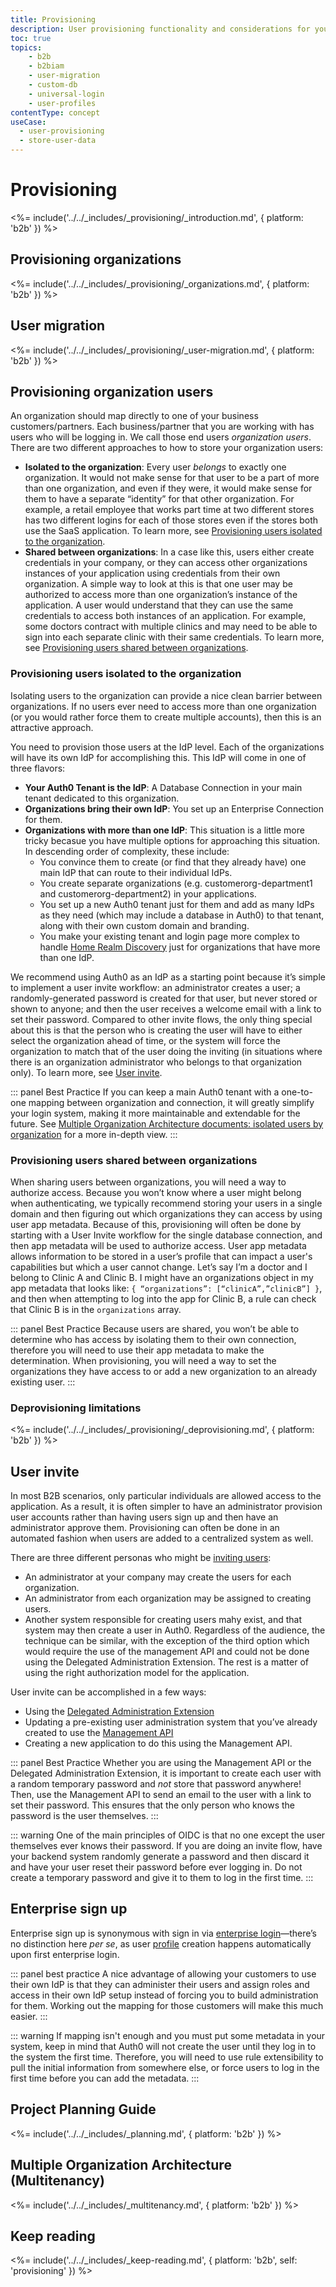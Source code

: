 ```yaml
---
title: Provisioning
description: User provisioning functionality and considerations for your B2B IAM implementation.
toc: true
topics:
    - b2b
    - b2biam
    - user-migration
    - custom-db
    - universal-login
    - user-profiles
contentType: concept
useCase:
  - user-provisioning
  - store-user-data
---
```

# Provisioning

<%= include('../../_includes/_provisioning/_introduction.md', { platform: 'b2b' }) %>

## Provisioning organizations

<%= include('../../_includes/_provisioning/_organizations.md', { platform: 'b2b' }) %>

## User migration

<%= include('../../_includes/_provisioning/_user-migration.md', { platform: 'b2b' }) %>

## Provisioning organization users

An organization should map directly to one of your business customers/partners. Each business/partner that you are working with has users who will be logging in. We call those end users *organization users*.
There are two different approaches to how to store your organization users:

* **Isolated to the organization**: Every user *belongs* to exactly one organization. It would not make sense for that user to be a part of more than one organization, and even if they were, it would make sense for them to have a separate “identity” for that other organization. For example, a retail employee that works part time at two different stores has two different logins for each of those stores even if the stores both use the SaaS application. To learn more, see [Provisioning users isolated to the organization](#provisioning-users-isolated-to-the-organization).
* **Shared between organizations**: In a case like this, users either create credentials in your company, or they can access other organizations instances of your application using credentials from their own organization. A simple way to look at this is that one user may be authorized to access more than one organization’s instance of the application. A user would understand that they can use the same credentials to access both instances of an application. For example, some doctors contract with multiple clinics and may need to be able to sign into each separate clinic with their same credentials. To learn more, see [Provisioning users shared between organizations](#provisioning-users-shared-between-organizations). 

### Provisioning users isolated to the organization

Isolating users to the organization can provide a nice clean barrier between organizations. If no users ever need to access more than one organization (or you would rather force them to create multiple accounts), then this is an attractive approach.

You need to provision those users at the IdP level. Each of the organizations will have its own IdP for accomplishing this.  This IdP will come in one of three flavors:

* **Your Auth0 Tenant is the IdP**: A Database Connection in your main tenant dedicated to this organization.
* **Organizations bring their own IdP**: You set up an Enterprise Connection for them.
* **Organizations with more than one IdP**: This situation is a little more tricky becasue you have multiple options for approaching this situation. In descending order of complexity, these include:
    * You convince them to create (or find that they already have) one main IdP that can route to their individual IdPs.
    * You create separate organizations (e.g. customerorg-department1 and customerorg-department2) in your applications.
    * You set up a new Auth0 tenant just for them and add as many IdPs as they need (which may include a database in Auth0) to that tenant, along with their own custom domain and branding.
    * You make your existing tenant and login page more complex to handle [Home Realm Discovery](/architecture-scenarios/implementation/b2b/b2b-authentication#home-real-discovery) just for organizations that have more than one IdP.

We recommend using Auth0 as an IdP as a starting point because it’s simple to implement a user invite workflow: an administrator creates a user; a randomly-generated password is created for that user, but never stored or shown to anyone; and then the user receives a welcome email with a link to set their password. Compared to other invite flows, the only thing special about this is that the person who is creating the user will have to either select the organization ahead of time, or the system will force the organization to match that of the user doing the inviting (in situations where there is an organization administrator who belongs to that organization only). To learn more, see [User invite](#user-invite).

::: panel Best Practice
If you can keep a main Auth0 tenant with a one-to-one mapping between organization and connection, it will greatly simplify your login system, making it more maintainable and extendable for the future. See [Multiple Organization Architecture documents: isolated users by organization](https://drive.google.com/a/auth0.com/file/d/1fzWWu7CUWaPpmaSO01gEhVYmkSXvV28l/view?usp=sharing) for a more in-depth view.
:::

### Provisioning users shared between organizations

When sharing users between organizations, you will need a way to authorize access. Because you won’t know where a user might belong when authenticating, we typically recommend storing your users in a single domain and then figuring out which organizations they can access by using user app metadata. Because of this, provisioning will often be done by starting with a User Invite workflow for the single database connection, and then app metadata will be used to authorize access. User app metadata allows information to be stored in a user’s profile that can impact a user's capabilities but which a user cannot change. Let’s say I’m a doctor and I belong to Clinic A and Clinic B. I might have an organizations object in my app metadata that looks like: `{ “organizations”: [“clinicA”,”clinicB”] }`, and then when attempting to log into the app for Clinic B, a rule can check that Clinic B is in the `organizations` array.

::: panel Best Practice
Because users are shared, you won’t be able to determine who has access by isolating them to their own connection, therefore you will need to use their app metadata to make the determination. When provisioning, you will need a way to set the organizations they have access to or add a new organization to an already existing user.
:::

### Deprovisioning limitations

<%= include('../../_includes/_provisioning/_deprovisioning.md', { platform: 'b2b' }) %>

## User invite

In most B2B scenarios, only particular individuals are allowed access to the application. As a result, it is often simpler to have an administrator provision user accounts rather than having users sign up and then have an administrator approve them. Provisioning can often be done in an automated fashion when users are added to a centralized system as well.

There are three different personas who might be [inviting users](/design/creating-invite-only-applications):

* An administrator at your company may create the users for each organization.
* An administrator from each organization may be assigned to creating users.
* Another system responsible for creating users mahy exist, and that system may then create a user in Auth0.
Regardless of the audience, the technique can be similar, with the exception of the third option which would require the use of the management API and could not be done using the Delegated Administration Extension. The rest is a matter of using the right authorization model for the application.

User invite can be accomplished in a few ways:

* Using the [Delegated Administration Extension](/extensions/delegated-admin/v3)
* Updating a pre-existing user administration system that you’ve already created to use the [Management API](/api/management/v2)
* Creating a new application to do this using the Management API.

::: panel Best Practice
Whether you are using the Management API or the Delegated Administration Extension, it is important to create each user with a random temporary password and *not* store that password anywhere! Then, use the Management API to send an email to the user with a link to set their password. This ensures that the only person who knows the password is the user themselves.
:::

::: warning
One of the main principles of OIDC is that no one except the user themselves ever knows their password. If you are doing an invite flow, have your backend system randomly generate a password and then discard it and have your user reset their password before ever logging in.  Do not create a temporary password and give it to them to log in the first time.
:::

## Enterprise sign up

Enterprise sign up is synonymous with sign in via [enterprise login](/architecture-scenarios/implementation/b2b/b2b-authentication#enterprise-login)&mdash;there’s no distinction here *per se*, as user [profile](/architecture-scenarios/implementation/b2b/b2b-profile-mgmt) creation happens automatically upon first enterprise login.

::: panel best practice
A nice advantage of allowing your customers to use their own IdP is that they can administer their users and assign roles and access in their own IdP setup instead of forcing you to build administration for them. Working out the mapping for those customers will make this much easier.
:::

::: warning
  If mapping isn't enough and you must put some metadata in your system, keep in mind that Auth0 will not create the user until they log in to the system the first time. Therefore, you will need to use rule extensibility to pull the initial information from somewhere else, or force users to log in the first time before you can add the metadata.
:::

## Project Planning Guide

<%= include('../../_includes/_planning.md', { platform: 'b2b' }) %>

## Multiple Organization Architecture (Multitenancy)

<%= include('../../_includes/_multitenancy.md', { platform: 'b2b' }) %>

## Keep reading

<%= include('../../_includes/_keep-reading.md', { platform: 'b2b', self: 'provisioning' }) %>

